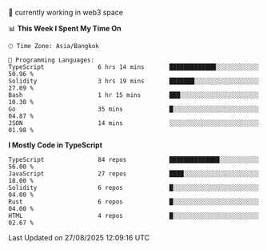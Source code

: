 🔭 currently working in web3 space

<!--START_SECTION:waka-->
📊 **This Week I Spent My Time On** 

```text
🕑︎ Time Zone: Asia/Bangkok

💬 Programming Languages: 
TypeScript               6 hrs 14 mins       █████████████░░░░░░░░░░░░   50.96 % 
Solidity                 3 hrs 19 mins       ███████░░░░░░░░░░░░░░░░░░   27.09 % 
Bash                     1 hr 15 mins        ███░░░░░░░░░░░░░░░░░░░░░░   10.30 % 
Go                       35 mins             █░░░░░░░░░░░░░░░░░░░░░░░░   04.87 % 
JSON                     14 mins             ░░░░░░░░░░░░░░░░░░░░░░░░░   01.98 % 
```

**I Mostly Code in TypeScript** 

```text
TypeScript               84 repos            ██████████████░░░░░░░░░░░   56.00 % 
JavaScript               27 repos            ████░░░░░░░░░░░░░░░░░░░░░   18.00 % 
Solidity                 6 repos             █░░░░░░░░░░░░░░░░░░░░░░░░   04.00 % 
Rust                     6 repos             █░░░░░░░░░░░░░░░░░░░░░░░░   04.00 % 
HTML                     4 repos             █░░░░░░░░░░░░░░░░░░░░░░░░   02.67 % 
```




 Last Updated on 27/08/2025 12:09:16 UTC
<!--END_SECTION:waka-->
